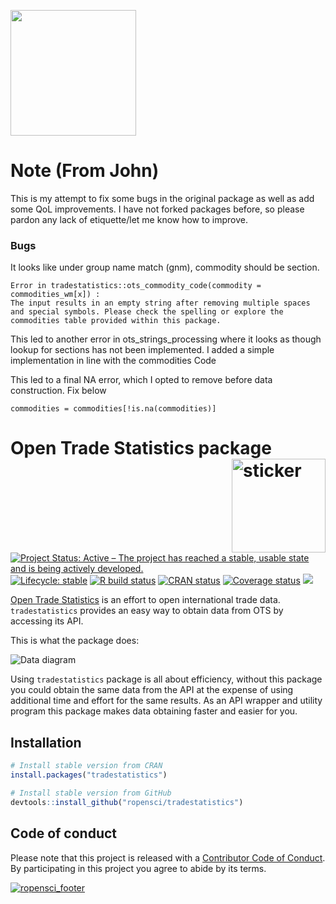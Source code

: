 
<!-- README.md is generated from README.Rmd. Please edit that file -->
<p>
<a href="https://www.digitalocean.com/">
<img src="https://opensource.nyc3.cdn.digitaloceanspaces.com/attribution/assets/PoweredByDO/DO_Powered_by_Badge_blue.svg" width="201px">
</a>
</p>


# Note (From John) 
This is my attempt to fix some bugs in the original package as well as add some QoL improvements. I have not forked packages before, so please pardon any lack of etiquette/let me know how to improve.

### Bugs

It looks like under group name match (gnm), commodity should be section.
```
Error in tradestatistics::ots_commodity_code(commodity = commodities_wm[x]) :
The input results in an empty string after removing multiple spaces and special symbols. Please check the spelling or explore the commodities table provided within this package.
```

This led to another error in ots_strings_processing where it looks as though lookup for sections has not been implemented. I added a simple implementation in line with the commodities Code

This led to a final NA error, which I opted to remove before data construction. Fix below
```
commodities = commodities[!is.na(commodities)]
```


# Open Trade Statistics package <img src="svg/hexicon.svg" width=150 align="right" alt="sticker"/>

[![Project Status: Active – The project has reached a stable, usable
state and is being actively
developed.](https://www.repostatus.org/badges/latest/active.svg)](https://www.repostatus.org/#active)
[![Lifecycle:
stable](https://img.shields.io/badge/lifecycle-stable-brightgreen.svg)](https://www.tidyverse.org/lifecycle/#stable)
[![R build
status](https://github.com/ropensci/tradestatistics/workflows/R-CMD-check/badge.svg)](https://github.com/ropensci/tradestatistics/actions?workflow=R-CMD-check)
[![CRAN
status](https://www.r-pkg.org/badges/version/tradestatistics)](https://cran.r-project.org/package=tradestatistics)
[![Coverage
status](https://codecov.io/gh/ropensci/tradestatistics/branch/master/graph/badge.svg)](https://codecov.io/github/ropensci/tradestatistics?branch=master)
[![](https://badges.ropensci.org/274_status.svg)](https://github.com/ropensci/onboarding/issues/274)

[Open Trade Statistics](https://tradestatistics.io) is an effort to open
international trade data. `tradestatistics` provides an easy way to
obtain data from OTS by accessing its API.

This is what the package does:

![Data diagram](svg/data-diagram.svg)

Using `tradestatistics` package is all about efficiency, without this
package you could obtain the same data from the API at the expense of
using additional time and effort for the same results. As an API wrapper
and utility program this package makes data obtaining faster and easier
for you.

## Installation

``` r
# Install stable version from CRAN
install.packages("tradestatistics")

# Install stable version from GitHub
devtools::install_github("ropensci/tradestatistics")
```

## Code of conduct

Please note that this project is released with a [Contributor Code of
Conduct](https://docs.ropensci.org/tradestatistics/CODE_OF_CONDUCT.html).
By participating in this project you agree to abide by its terms.

[![ropensci\_footer](https://ropensci.org/public_images/ropensci_footer.png)](https://ropensci.org)


